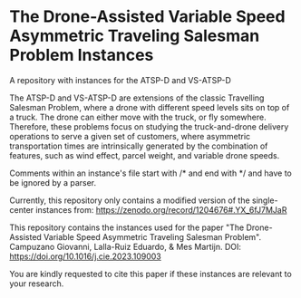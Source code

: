 # The Drone-Assisted Variable Speed Asymmetric Traveling Salesman Problem Instances

A repository with instances for the ATSP-D and VS-ATSP-D

The ATSP-D and VS-ATSP-D are extensions of the classic Travelling Salesman Problem, where a drone with different speed levels sits on top of a truck. The drone can either move with the truck, or fly somewhere. Therefore, these problems focus on studying the truck-and-drone delivery operations to serve a given set of customers, where asymmetric transportation times are intrinsically generated by the combination of features, such as wind effect, parcel weight, and variable drone speeds.

Comments within an instance's file start with /* and end with */ and have to be ignored by a parser.

Currently, this repository only contains a modified version of the single-center instances from: https://zenodo.org/record/1204676#.YX_6fJ7MJaR

This repository contains the instances used for the paper "The Drone-Assisted Variable Speed Asymmetric Traveling Salesman Problem". Campuzano Giovanni, Lalla-Ruiz Eduardo, & Mes Martijn. DOI: https://doi.org/10.1016/j.cie.2023.109003

You are kindly requested to cite this paper if these instances are relevant to your research.
